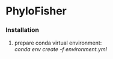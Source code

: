 # PhyloFisher

### Installation
1. prepare conda virtual environment:<br/>
    _conda env create -f environment.yml_